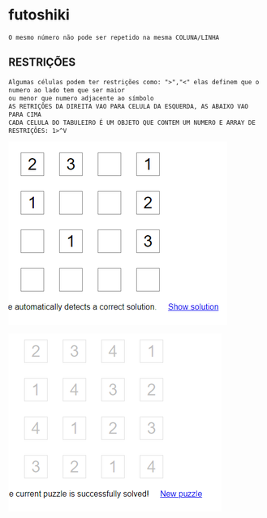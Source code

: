 # futoshiki
    O mesmo número não pode ser repetido na mesma COLUNA/LINHA

## RESTRIÇÕES
    Algumas células podem ter restrições como: ">","<" elas definem que o numero ao lado tem que ser maior 
    ou menor que numero adjacente ao símbolo
    AS RETRIÇÔES DA DIREITA VAO PARA CELULA DA ESQUERDA, AS ABAIXO VAO PARA CIMA
    CADA CELULA DO TABULEIRO É UM OBJETO QUE CONTEM UM NUMERO E ARRAY DE RESTRIÇÔES: 1>^V



![img.png](img.png)


![img_1.png](img_1.png)
